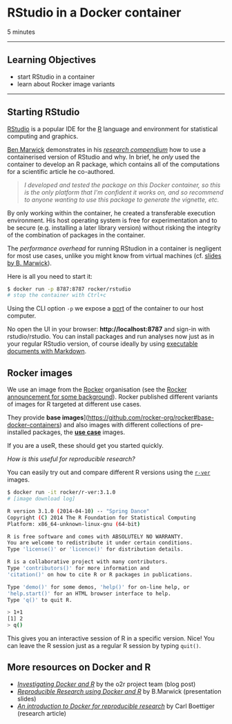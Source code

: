 #  RStudio in a Docker container

5 minutes 

---------------------------------------------------

## Learning Objectives

* start RStudio in a container
* learn about Rocker image variants

----------------------------------------------------

## Starting RStudio

[RStudio](http://rstudio.com/) is a popular IDE for the [R](http://r-project.org/) language and environment for statistical computing and graphics.

[Ben Marwick](https://github.com/benmarwick) demonstrates in his [_research compendium_](https://github.com/benmarwick/1989-excavation-report-Madjebebe) how to use a containerised version of RStudio and why.
In brief, he _only_ used the container to develop an R package, which contains all of the computations for a scientific article he co-authored.

> _I developed and tested the package on this Docker container, so this is the only platform that I'm confident it works on, and so recommend to anyone wanting to use this package to generate the vignette, etc._

By only working within the container, he created a transferable execution environment.
His host operating system is free for experimentation and to be secure (e.g. installing a later library version) without risking the integrity of the combination of packages in the container.

The _performance overhead_ for running RStudion in a container is negligent for most use cases, unlike you might know from virtual machines (cf. [slides by B. Marwick](https://benmarwick.github.io/UW-eScience-docker-for-reproducible-research/#3)).

Here is all you need to start it:

```bash
$ docker run -p 8787:8787 rocker/rstudio
# stop the container with Ctrl+c
```

Using the CLI option `-p` we expose a [port](https://en.wikipedia.org/wiki/Port_(computer_networking)) of the container to our host computer.

No open the UI in your browser: **http://localhost:8787** and sign-in with rstudio/rstudio.
You can install packages and run analyses now just as in your regular RStudio version, of course ideally by using [executable documents with Markdown](https://authorcarpentry.github.io/executable-documents-rstudio/).

## Rocker images

We use an image from the [Rocker](https://github.com/rocker-org/rocker) organisation (see the [Rocker announcement for some background](http://dirk.eddelbuettel.com/blog/2014/10/23/)).
Rocker published different variants of images for R targeted at different use cases.

They provide **base images**](https://github.com/rocker-org/rocker#base-docker-containers) and also images with different collections of pre-installed packages, the [**use case**](https://github.com/rocker-org/rocker#use-cases) images.

If you are a useR, these should get you started quickly.

_How is this useful for reproducible research?_

You can easily try out and compare different R versions using the [`r-ver`](https://hub.docker.com/r/rocker/r-ver/tags/) images.

```bash
$ docker run -it rocker/r-ver:3.1.0
# [image download log]

R version 3.1.0 (2014-04-10) -- "Spring Dance"
Copyright (C) 2014 The R Foundation for Statistical Computing
Platform: x86_64-unknown-linux-gnu (64-bit)

R is free software and comes with ABSOLUTELY NO WARRANTY.
You are welcome to redistribute it under certain conditions.
Type 'license()' or 'licence()' for distribution details.

R is a collaborative project with many contributors.
Type 'contributors()' for more information and
'citation()' on how to cite R or R packages in publications.

Type 'demo()' for some demos, 'help()' for on-line help, or
'help.start()' for an HTML browser interface to help.
Type 'q()' to quit R.

> 1+1
[1] 2
> q()
```

This gives you an interactive session of R in a specific version. Nice!
You can leave the R session just as a regular R session by typing `quit()`.

## More resources on Docker and R

- [_Investigating Docker and R_](http://o2r.info/2016/12/15/investigating-docker-and-R/) by the o2r project team (blog post)
- [_Reproducible Research using Docker and R_](https://benmarwick.github.io/UW-eScience-docker-for-reproducible-research/#1) by B.Marwick (presentation slides)
- [_An introduction to Docker for reproducible research_](https://doi.org/10.1145/2723872.2723882) by Carl Boettiger (research article)


<!--
Previous: [Getting Started with OpenRefine](00-getting-started.html)  Next: [Scripts from OpenRefine](02-scripts.html)
-->